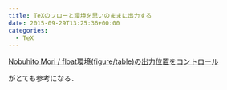 ```yaml
---
title: TeXのフローと環境を思いのままに出力する
date: 2015-09-29T13:25:36+00:00
categories:
  - TeX
---
```

<a href="http://www.oceanwave.jp/index.php?float%B4%C4%B6%AD(figure%2Ftable)%A4%CE%BD%D0%CE%CF%B0%CC%C3%D6%A4%F2%A5%B3%A5%F3%A5%C8%A5%ED%A1%BC%A5%EB" target="_blank">Nobuhito Mori / float環境(figure/table)の出力位置をコントロール</a>

がとても参考になる．
